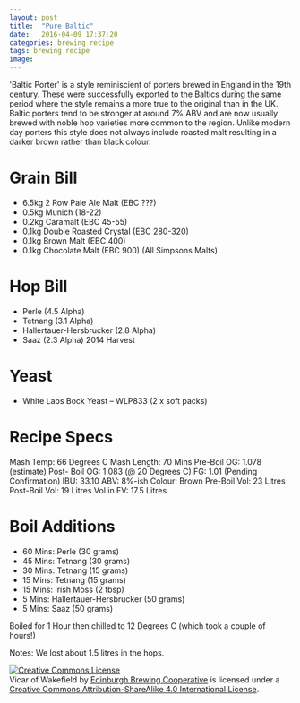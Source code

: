 ```yaml
---
layout: post
title:  "Pure Baltic"
date:   2016-04-09 17:37:20
categories: brewing recipe
tags: brewing recipe
image: 
---
```


'Baltic Porter' is a style reminiscient of porters brewed in England in the 19th century. These were successfully exported to 
the Baltics during the same period where the style remains a more true to the original than in the UK. Baltic porters tend to
be stronger at around 7% ABV and are now usually brewed with noble hop varieties more common to the region. Unlike modern day
porters this style does not always include roasted malt resulting in a darker brown rather than black colour.

Grain Bill
==========

* 6.5kg		2 Row Pale Ale Malt (EBC ???)
* 0.5kg		Munich (18-22)
* 0.2kg		Caramalt (EBC 45-55)
* 0.1kg		Double Roasted Crystal (EBC 280-320)
* 0.1kg		Brown Malt (EBC 400)
* 0.1kg		Chocolate Malt (EBC 900)
(All Simpsons Malts)

Hop Bill
========

* Perle (4.5 Alpha)
* Tetnang (3.1 Alpha)
* Hallertauer-Hersbrucker (2.8 Alpha)
* Saaz (2.3 Alpha) 2014 Harvest

Yeast
=====

* White Labs Bock Yeast – WLP833 (2 x soft packs)

Recipe Specs
============
Mash Temp:     66 Degrees C
Mash Length:  70 Mins
Pre-Boil OG:	1.078 (estimate)
Post- Boil OG:	1.083 (@ 20 Degrees C)
FG:			1.01 (Pending Confirmation)
IBU:			33.10
ABV:		8%-ish
Colour:		Brown 
Pre-Boil Vol:    23 Litres
Post-Boil Vol:  19 Litres
Vol in FV:         17.5 Litres

Boil Additions
==============

* 60 Mins:	Perle 					        (30 grams)
* 45 Mins:	Tetnang 				        (30 grams)
* 30 Mins:	Tetnang 				        (15 grams)
* 15 Mins:	Tetnang 			         	(15 grams)
* 15 Mins:  Irish Moss              (2 tbsp)
* 5 Mins:	Hallertauer-Hersbrucker 	(50 grams)
* 5 Mins:	Saaz					            (50 grams)

Boiled for 1 Hour then chilled to 12 Degrees C (which took a couple of hours!)

Notes:
We lost about 1.5 litres in the hops.

<a rel="license" href="http://creativecommons.org/licenses/by-sa/4.0/"><img alt="Creative Commons License" style="border-width:0" src="https://i.creativecommons.org/l/by-sa/4.0/88x31.png" /></a><br /><span xmlns:dct="http://purl.org/dc/terms/" href="http://purl.org/dc/dcmitype/Text" property="dct:title" rel="dct:type">Vicar of Wakefield</span> by <a xmlns:cc="http://creativecommons.org/ns#" href="https://edinburgh-brewing-cooperative.github.io" property="cc:attributionName" rel="cc:attributionURL">Edinburgh Brewing Cooperative</a> is licensed under a <a rel="license" href="http://creativecommons.org/licenses/by-sa/4.0/">Creative Commons Attribution-ShareAlike 4.0 International License</a>.
